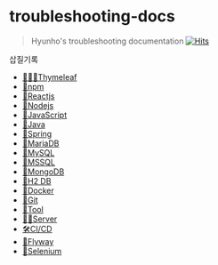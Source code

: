 # troubleshooting-docs
>Hyunho's troubleshooting documentation [![Hits](https://hits.seeyoufarm.com/api/count/incr/badge.svg?url=https%3A%2F%2Fgithub.com%2Fhyunolike%2Ftroubleshooting-docs&count_bg=%2379C83D&title_bg=%23555555&icon=github.svg&icon_color=%23E7E7E7&title=hits&edge_flat=false)](https://hits.seeyoufarm.com)

삽질기록
- [🧑🏻‍🔬Thymeleaf](./thymeleaf/README.md)
- [🧸npm](./npm/README.md)
- [🎈Reactjs](./react/README.md)
- [👻Nodejs](./nodejs/README.md)
- [🐽JavaScript](./javascript/README.md)
- [🦕Java](./java/README.md)
- [🍃Spring](./spring/README.md)
- [🦦MariaDB](./mariadb/README.md)
- [🐬MySQL](./mysql/README.md)
- [🦔MSSQL](./mssql/README.md)
- [🐢MongoDB](./mongoDB/README.md)
- [🐌H2 DB](./h2/README.md)
- [🐳Docker](./docker/README.md)
- [📌Git](./git/README.md)
- [🐰Tool](./tool/README.md)
- [🤷‍♂️Server](./server/README.md)
- [🛠CI/CD](./cicd/README.md)
- [🚩Flyway](./flyway/README.md)
- [🌠Selenium](./selenium/README.md)
